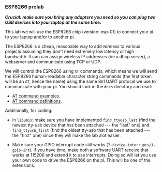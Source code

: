 ### ESP8266 prelab

***Crucial: make sure you bring any adapters you need so you can plug
two USB devices into your laptop at the same time.***

This lab we will use the ESP8266 chip (version: esp-01) to connect your
pi to your laptop and/or to another pi.

The ESP8266 is a cheap, reasonable way to add wireless to various
projects assuming they don't need extremely low latency or high bandwidth.
It can can assign wireless IP addresses (be a dhcp server), a webserver
and communicate using TCP or UDP.

We will control the ESP8266 using `AT` commands, which means we will
send the ESP8266 human-readable character string commands (the first
token will be an `AT`, hence the name) using the same 8n1 UART protocol
we use to communicate with your pi.  You should look in the `docs`
directory and read:

  - [AT command examples](docs/4b-esp8266_at_command_examples_en.pdf).
  - [AT command definitions](docs/4a-esp8266_at_instruction_set_en.pdf).

Additionally, for coding:
  - In `libunix`: make sure you have implemented `find_ttyusb_last`
    (find the newest tty-usb device that has been attached --- the
    "last" one) and `find_ttyusb_first` (find the oldest tty-usb that
    has been attached --- the "first" one) since they will make the lab
    alot easier.

  - Make sure your GPIO interrupt code still works
    (`7-device-interrupts/1-gpio-int`).  If you have time, make both
    a software UART receive that works at 115200 and extend it to use
    interrupts.  Doing so will let you use your own code to drive the
    ESP8266 on the pi.   This will be one of the extensions.
